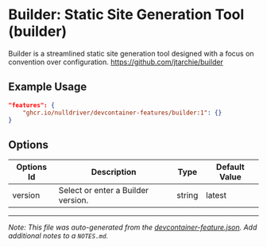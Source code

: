 
# Builder: Static Site Generation Tool (builder)

Builder is a streamlined static site generation tool designed with a focus on convention over configuration. https://github.com/jtarchie/builder

## Example Usage

```json
"features": {
    "ghcr.io/nulldriver/devcontainer-features/builder:1": {}
}
```

## Options

| Options Id | Description | Type | Default Value |
|-----|-----|-----|-----|
| version | Select or enter a Builder version. | string | latest |



---

_Note: This file was auto-generated from the [devcontainer-feature.json](https://github.com/nulldriver/devcontainer-features/blob/main/src/builder/devcontainer-feature.json).  Add additional notes to a `NOTES.md`._
